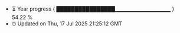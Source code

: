 - ⏳ Year progress { ████████████████▁▁▁▁▁▁▁▁▁▁▁▁▁▁ } 54.22 %
- ⏰ Updated on Thu, 17 Jul 2025 21:25:12 GMT

